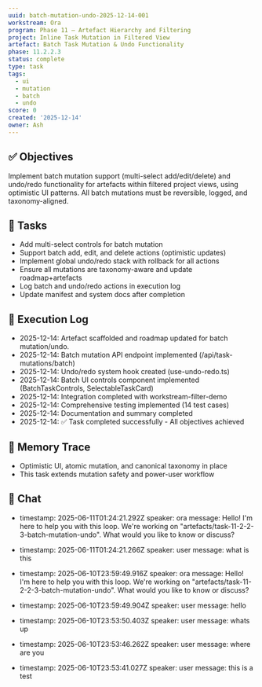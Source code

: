 ```yaml
---
uuid: batch-mutation-undo-2025-12-14-001
workstream: Ora
program: Phase 11 – Artefact Hierarchy and Filtering
project: Inline Task Mutation in Filtered View
artefact: Batch Task Mutation & Undo Functionality
phase: 11.2.2.3
status: complete
type: task
tags:
  - ui
  - mutation
  - batch
  - undo
score: 0
created: '2025-12-14'
owner: Ash
---
```


## ✅ Objectives

Implement batch mutation support (multi-select add/edit/delete) and undo/redo functionality for artefacts within filtered project views, using optimistic UI patterns. All batch mutations must be reversible, logged, and taxonomy-aligned.

## 🔢 Tasks

- Add multi-select controls for batch mutation
- Support batch add, edit, and delete actions (optimistic updates)
- Implement global undo/redo stack with rollback for all actions
- Ensure all mutations are taxonomy-aware and update roadmap+artefacts
- Log batch and undo/redo actions in execution log
- Update manifest and system docs after completion

## 🧾 Execution Log

- 2025-12-14: Artefact scaffolded and roadmap updated for batch mutation/undo.
- 2025-12-14: Batch mutation API endpoint implemented (/api/task-mutations/batch)
- 2025-12-14: Undo/redo system hook created (use-undo-redo.ts)
- 2025-12-14: Batch UI controls component implemented (BatchTaskControls, SelectableTaskCard)
- 2025-12-14: Integration completed with workstream-filter-demo
- 2025-12-14: Comprehensive testing implemented (14 test cases)
- 2025-12-14: Documentation and summary completed
- 2025-12-14: ✅ Task completed successfully - All objectives achieved

## 🧠 Memory Trace

- Optimistic UI, atomic mutation, and canonical taxonomy in place
- This task extends mutation safety and power-user workflow 

## 💬 Chat

- timestamp: 2025-06-11T01:24:21.292Z
  speaker: ora
  message: Hello! I'm here to help you with this loop. We're working on "artefacts/task-11-2-2-3-batch-mutation-undo". What would you like to know or discuss?


- timestamp: 2025-06-11T01:24:21.266Z
  speaker: user
  message: what is this


- timestamp: 2025-06-10T23:59:49.916Z
  speaker: ora
  message: Hello! I'm here to help you with this loop. We're working on "artefacts/task-11-2-2-3-batch-mutation-undo". What would you like to know or discuss?


- timestamp: 2025-06-10T23:59:49.904Z
  speaker: user
  message: hello


- timestamp: 2025-06-10T23:53:50.403Z
  speaker: user
  message: whats up


- timestamp: 2025-06-10T23:53:46.262Z
  speaker: user
  message: where are you


- timestamp: 2025-06-10T23:53:41.027Z
  speaker: user
  message: this is a test

